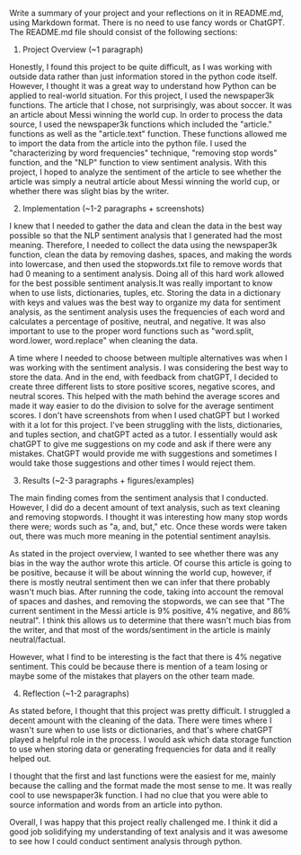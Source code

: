 Write a summary of your project and your reflections on it in README.md, using Markdown format. There is no need to use fancy words or ChatGPT. The README.md file should consist of the following sections:

1. Project Overview (~1 paragraph)

Honestly, I found this project to be quite difficult, as I was working with outside data rather than just information stored in the python code itself. However, I thought it was a great way to understand how Python can be applied to real-world situation. For this project, I used the newspaper3k functions. The article that I chose, not surprisingly, was about soccer. It was an article about Messi winning the world cup. In order to process the data source, I used the newspaper3k functions which included the "article." functions as well as the "article.text" function. These functions allowed me to import the data from the article into the python file. I used the "characterizing by word frequencies" technique, "removing stop words" function, and the "NLP" function to view sentiment analysis. With this project, I hoped to analyze the sentiment of the article to see whether the article was simply a neutral article about Messi winning the world cup, or whether there was slight bias by the writer.

2. Implementation (~1-2 paragraphs + screenshots)

I knew that I needed to gather the data and clean the data in the best way possible so that the NLP sentiment analysis that I generated had the most meaning. Therefore, I needed to collect the data using the newspaper3k function, clean the data by removing dashes, spaces, and making the words into lowercase, and then used the stopwords.txt file to remove words that had 0 meaning to a sentiment analysis. Doing all of this hard work allowed for the best possible sentiment analysis.It was really important to know when to use lists, dictionaries, tuples, etc. Storing the data in a dictionary with keys and values was the best way to organize my data for sentiment analysis, as the sentiment analysis uses the frequencies of each word and calculates a percentage of positive, neutral, and negative. It was also important to use to the proper word functions such as "word.split, word.lower, word.replace" when cleaning the data.

A time where I needed to choose between multiple alternatives was when I was working with the sentiment analysis. I was considering the best way to store the data. And in the end, with feedback from chatGPT, I decided to create three different lists to store positive scores, negative scores, and neutral scores. This helped with the math behind the average scores and made it way easier to do the division to solve for the average sentiment scores. I don't have screenshots from when I used chatGPT but I worked with it a lot for this project. I've been struggling with the lists, dictionaries, and tuples section, and chatGPT acted as a tutor. I essentially would ask chatGPT to give me suggestions on my code and ask if there were any mistakes. ChatGPT would provide me with suggestions and sometimes I would take those suggestions and other times I would reject them.

3. Results (~2-3 paragraphs + figures/examples)

The main finding comes from the sentiment analysis that I conducted. However, I did do a decent amount of text analysis, such as text cleaning and removing stopwords. I thought it was interesting how many stop words there were; words such as "a, and, but," etc. Once these words were taken out, there was much more meaning in the potential sentiment anaylsis.

As stated in the project overview, I wanted to see whether there was any bias in the way the author wrote this article. Of course this article is going to be positive, because it will be about winning the world cup, however, if there is mostly neutral sentiment then we can infer that there probably wasn't much bias. After running the code, taking into account the removal of spaces and dashes, and removing the stopwords, we can see that "The current sentiment in the Messi article is 9% positive, 4% negative, and 86% neutral". I think this allows us to determine that there wasn't much bias from the writer, and that most of the words/sentiment in the article is mainly neutral/factual.

However, what I find to be interesting is the fact that there is 4% negative sentiment. This could be because there is mention of a team losing or maybe some of the mistakes that players on the other team made. 


4. Reflection (~1-2 paragraphs)

As stated before, I thought that this project was pretty difficult. I struggled a decent amount with the cleaning of the data. There were times where I wasn't sure when to use lists or dictionaries, and that's where chatGPT played a helpful role in the process. I would ask which data storage function to use when storing data or generating frequencies for data and it really helped out.

I thought that the first and last functions were the easiest for me, mainly because the calling and the format made the most sense to me. It was really cool to use newspaper3k function. I had no clue that you were able to source information and words from an article into python. 

Overall, I was happy that this project really challenged me. I think it did a good job solidifying my understanding of text analysis and it was awesome to see how I could conduct sentiment analysis through python.